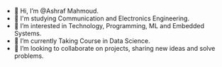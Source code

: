 - 👋 Hi, I’m @Ashraf Mahmoud.
- 🌱 I'm studying Communication and Electronics Engineering.
- 👀 I’m interested in Technology, Programming, ML and Embedded Systems.
- 🌱 I’m currently Taking Course in Data Science.
- 💞️ I’m looking to collaborate on projects, sharing new ideas and solve problems.

<!---
AshrafMah/AshrafMah is a ✨ special ✨ repository because its `README.md` (this file) appears on your GitHub profile.
You can click the Preview link to take a look at your changes.
--->
